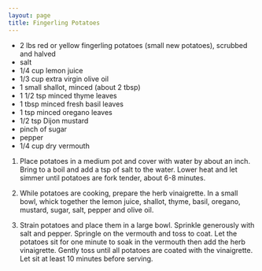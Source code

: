 ```yaml
---
layout: page
title: Fingerling Potatoes
---
```


+ 2 lbs red or yellow fingerling potatoes (small new potatoes), scrubbed and halved
+ salt
+ 1/4 cup lemon juice
+ 1/3 cup extra virgin olive oil
+ 1 small shallot, minced (about 2 tbsp)
+ 1 1/2 tsp minced thyme leaves
+ 1 tbsp minced fresh basil leaves
+ 1 tsp minced oregano leaves
+ 1/2 tsp Dijon mustard
+ pinch of sugar
+ pepper
+ 1/4 cup dry vermouth

1. Place potatoes in a medium pot and cover with water by about an inch. Bring to a boil and add a tsp of salt to the water. Lower heat and let simmer until potatoes are fork tender, about 6-8 minutes.

2. While potatoes are cooking, prepare the herb vinaigrette. In a small bowl, whick together the lemon juice, shallot, thyme, basil, oregano, mustard, sugar, salt, pepper and olive oil.

3. Strain potatoes and place them in a large bowl. Sprinkle generously with salt and pepper. Springle on the vermouth and toss to coat. Let the potatoes sit for one minute to soak in the vermouth then add the herb vinaigrette. Gently toss until all potatoes are coated with the vinaigrette. Let sit at least 10 minutes before serving.
